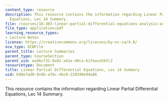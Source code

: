 ```yaml
---
content_type: resource
description: This resource contains the information regarding Linear Partial Differential
  Equations, Lec 14 Summary.
file: /courses/18-303-linear-partial-differential-equations-analysis-and-numerics-fall-2014/b98e7ad09c6ba76c4bc0228340e94a86_MIT18_303F14_Lecture14.pdf
file_type: application/pdf
learning_resource_types:
- Lecture Notes
license: https://creativecommons.org/licenses/by-nc-sa/4.0/
ocw_type: OCWFile
parent_title: Lecture Summaries
parent_type: CourseSection
parent_uid: ea4bcf31-0a91-a41e-49ca-61feace5bfc2
resourcetype: Document
title: Linear Partial Differential Equations, Lec 14 Summary
uid: b98e7ad0-9c6b-a76c-4bc0-228340e94a86
---
```

This resource contains the information regarding Linear Partial Differential Equations, Lec 14 Summary.